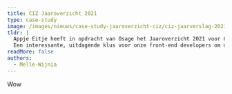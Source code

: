 ```yaml
---
title: CIZ Jaaroverzicht 2021
type: case-study
image: /images/nieuws/case-study-jaaroverzicht-ciz/ciz-jaarverslag-2021-one-page.jpg
tldr: |
  Appje Eitje heeft in opdracht van Osage het Jaaroverzicht 2021 voor CIZ opgeleverd.
  Een interessante, uitdagende klus voor onze front-end developers om de vele illustraties te animeren.
readMore: false
authors:
  - Melle-Wijnia
---
```


Wow
